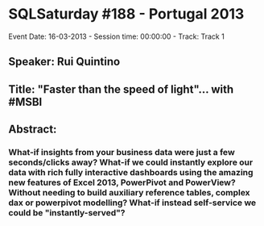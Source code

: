 # SQLSaturday #188 - Portugal 2013
Event Date: 16-03-2013 - Session time: 00:00:00 - Track: Track 1
## Speaker: Rui Quintino
## Title: "Faster than the speed of light"... with #MSBI
## Abstract:
### What-if insights from your business data were just a few seconds/clicks away? What-if we could instantly explore our data with rich  fully interactive dashboards using the amazing new features of Excel 2013, PowerPivot and PowerView? Without needing to build auxiliary reference tables, complex dax or powerpivot modelling? What-if instead self-service we could be "instantly-served"? 
